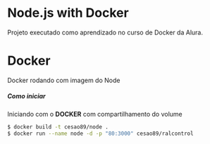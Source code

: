 # Node.js with Docker

Projeto executado como aprendizado no curso de Docker da Alura.

# Docker

Docker rodando com imagem do Node

##### Como iniciar

Iniciando com o **DOCKER** com compartilhamento do volume
```sh
$ docker build -t cesao89/node .
$ docker run --name node -d -p "80:3000" cesao89/ralcontrol
```